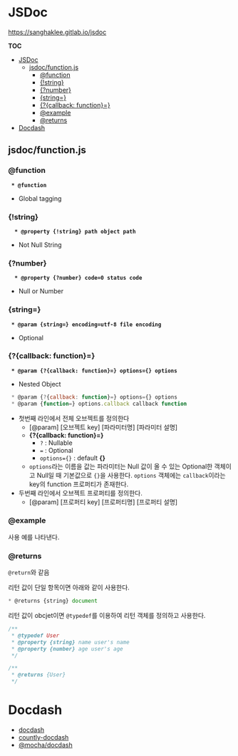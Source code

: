 # JSDoc
https://sanghaklee.gitlab.io/jsdoc

**TOC**
<!-- TOC -->

- [JSDoc](#jsdoc)
    - [jsdoc/function.js](#jsdocfunctionjs)
        - [@function](#function)
        - [{!string}](#string)
        - [{?number}](#number)
        - [{string=}](#string)
        - [{?{callback: function}=}](#callback-function)
        - [@example](#example)
        - [@returns](#returns)
- [Docdash](#docdash)

<!-- /TOC -->


## jsdoc/function.js
### @function
**` * @function`**
- Global tagging

### {!string}
**`  * @property {!string} path object path`**
- Not Null String

### {?number}
**`  * @property {?number} code=0 status code`**
- Null or Number

### {string=}
**` * @param {string=} encoding=utf-8 file encoding`**
- Optional

### {?{callback: function}=}
**` * @param {?{callback: function}=} options={} options`**
- Nested Object

```javascript
 * @param {?{callback: function}=} options={} options
 * @param {function=} options.callback callback function
```
- 첫번째 라인에서 전체 오브젝트를 정의한다
    - [@param] [오브젝트 key] [파라미터명] [파라미터 설명]
    - **{?{callback: function}=}**
        - `?` : Nullable
        - `=` : Optional
        - `options={}` : default **{}**
    - `options`라는 이름을 값는 파라미터는 Null 값이 올 수 있는 Optional한 객체이고 Null일 때 기본값으로 `{}`을 사용한다.
    `options` 객체에는 `callback`이라는 key의 function 프로퍼티가 존재한다.
- 두번째 라인에서 오브젝트 프로퍼티를 정의한다.
    - [@param] [프로퍼티 key] [프로퍼티명] [프로퍼티 설명]

### @example
사용 예를 나타낸다.

### @returns
`@return`와 같음

리턴 값이 단일 항목이면 아래와 같이 사용한다.
```javascript
* @returns {string} document
```

리턴 값이 obcjet이면 `@typedef`를 이용하여 리턴 객체를 정의하고 사용한다.
```javascript
/**
 * @typedef User
 * @property {string} name user's name
 * @property {number} age user's age
 */

/**
 * @returns {User}
 */
```

# Docdash
- [docdash](https://github.com/clenemt/docdash)
- [countly-docdash](https://github.com/Countly/countly-docdash)
- [@mocha/docdash](https://github.com/mochajs/mocha-docdash)